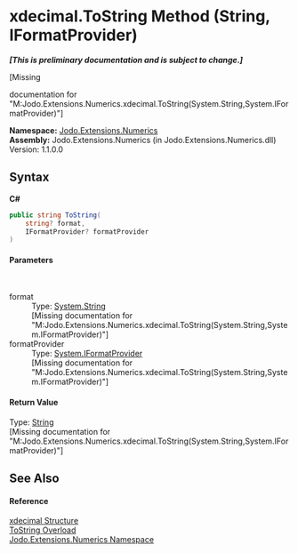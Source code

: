 # xdecimal.ToString Method (String, IFormatProvider)
 _**\[This is preliminary documentation and is subject to change.\]**_

\[Missing <summary> documentation for "M:Jodo.Extensions.Numerics.xdecimal.ToString(System.String,System.IFormatProvider)"\]

**Namespace:**&nbsp;<a href="N_Jodo_Extensions_Numerics">Jodo.Extensions.Numerics</a><br />**Assembly:**&nbsp;Jodo.Extensions.Numerics (in Jodo.Extensions.Numerics.dll) Version: 1.1.0.0

## Syntax

**C#**<br />
``` C#
public string ToString(
	string? format,
	IFormatProvider? formatProvider
)
```


#### Parameters
&nbsp;<dl><dt>format</dt><dd>Type: <a href="https://docs.microsoft.com/dotnet/api/system.string" target="_blank" rel="noopener noreferrer">System.String</a><br />\[Missing <param name="format"/> documentation for "M:Jodo.Extensions.Numerics.xdecimal.ToString(System.String,System.IFormatProvider)"\]</dd><dt>formatProvider</dt><dd>Type: <a href="https://docs.microsoft.com/dotnet/api/system.iformatprovider" target="_blank" rel="noopener noreferrer">System.IFormatProvider</a><br />\[Missing <param name="formatProvider"/> documentation for "M:Jodo.Extensions.Numerics.xdecimal.ToString(System.String,System.IFormatProvider)"\]</dd></dl>

#### Return Value
Type: <a href="https://docs.microsoft.com/dotnet/api/system.string" target="_blank" rel="noopener noreferrer">String</a><br />\[Missing <returns> documentation for "M:Jodo.Extensions.Numerics.xdecimal.ToString(System.String,System.IFormatProvider)"\]

## See Also


#### Reference
<a href="T_Jodo_Extensions_Numerics_xdecimal">xdecimal Structure</a><br /><a href="Overload_Jodo_Extensions_Numerics_xdecimal_ToString">ToString Overload</a><br /><a href="N_Jodo_Extensions_Numerics">Jodo.Extensions.Numerics Namespace</a><br />